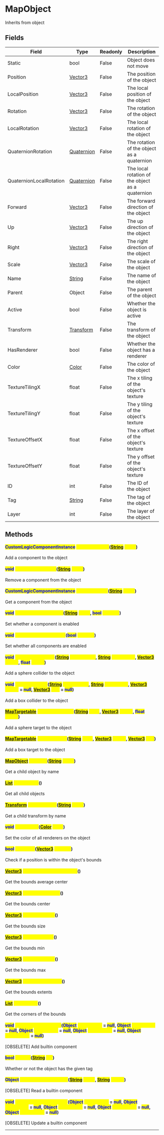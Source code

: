 # MapObject
Inherits from object
## Fields
|Field|Type|Readonly|Description|
|---|---|---|---|
|Static|bool|False|Object does not move|
|Position|[Vector3](../objects/Vector3.md)|False|The position of the object|
|LocalPosition|[Vector3](../objects/Vector3.md)|False|The local position of the object|
|Rotation|[Vector3](../objects/Vector3.md)|False|The rotation of the object|
|LocalRotation|[Vector3](../objects/Vector3.md)|False|The local rotation of the object|
|QuaternionRotation|[Quaternion](../objects/Quaternion.md)|False|The rotation of the object as a quaternion|
|QuaternionLocalRotation|[Quaternion](../objects/Quaternion.md)|False|The local rotation of the object as a quaternion|
|Forward|[Vector3](../objects/Vector3.md)|False|The forward direction of the object|
|Up|[Vector3](../objects/Vector3.md)|False|The up direction of the object|
|Right|[Vector3](../objects/Vector3.md)|False|The right direction of the object|
|Scale|[Vector3](../objects/Vector3.md)|False|The scale of the object|
|Name|[String](../static/String.md)|False|The name of the object|
|Parent|Object|False|The parent of the object|
|Active|bool|False|Whether the object is active|
|Transform|[Transform](../objects/Transform.md)|False|The transform of the object|
|HasRenderer|bool|False|Whether the object has a renderer|
|Color|[Color](../objects/Color.md)|False|The color of the object|
|TextureTilingX|float|False|The x tiling of the object's texture|
|TextureTilingY|float|False|The y tiling of the object's texture|
|TextureOffsetX|float|False|The x offset of the object's texture|
|TextureOffsetY|float|False|The y offset of the object's texture|
|ID|int|False|The ID of the object|
|Tag|[String](../static/String.md)|False|The tag of the object|
|Layer|int|False|The layer of the object|
## Methods
#### <mark style="color:blue;">CustomLogicComponentInstance</mark> <mark style="color:yellow;">AddComponent</mark>(<mark style="color:blue;">[String](../static/String.md)</mark> <mark style="color:yellow;">name</mark>)
Add a component to the object
#### <mark style="color:blue;">void</mark> <mark style="color:yellow;">RemoveComponent</mark>(<mark style="color:blue;">[String](../static/String.md)</mark> <mark style="color:yellow;">name</mark>)
Remove a component from the object
#### <mark style="color:blue;">CustomLogicComponentInstance</mark> <mark style="color:yellow;">GetComponent</mark>(<mark style="color:blue;">[String](../static/String.md)</mark> <mark style="color:yellow;">name</mark>)
Get a component from the object
#### <mark style="color:blue;">void</mark> <mark style="color:yellow;">SetComponentEnabled</mark>(<mark style="color:blue;">[String](../static/String.md)</mark> <mark style="color:yellow;">name</mark>, <mark style="color:blue;">bool</mark> <mark style="color:yellow;">enabled</mark>)
Set whether a component is enabled
#### <mark style="color:blue;">void</mark> <mark style="color:yellow;">SetComponentsEnabled</mark>(<mark style="color:blue;">bool</mark> <mark style="color:yellow;">enabled</mark>)
Set whether all components are enabled
#### <mark style="color:blue;">void</mark> <mark style="color:yellow;">AddSphereCollider</mark>(<mark style="color:blue;">[String](../static/String.md)</mark> <mark style="color:yellow;">collideMode</mark>, <mark style="color:blue;">[String](../static/String.md)</mark> <mark style="color:yellow;">collideWith</mark>, <mark style="color:blue;">[Vector3](../objects/Vector3.md)</mark> <mark style="color:yellow;">center</mark>, <mark style="color:blue;">float</mark> <mark style="color:yellow;">radius</mark>)
Add a sphere collider to the object
#### <mark style="color:blue;">void</mark> <mark style="color:yellow;">AddBoxCollider</mark>(<mark style="color:blue;">[String](../static/String.md)</mark> <mark style="color:yellow;">collideMode</mark>, <mark style="color:blue;">[String](../static/String.md)</mark> <mark style="color:yellow;">collideWith</mark>, <mark style="color:blue;">[Vector3](../objects/Vector3.md)</mark> <mark style="color:yellow;">center</mark> = <mark style="color:blue;">null</mark>, <mark style="color:blue;">[Vector3](../objects/Vector3.md)</mark> <mark style="color:yellow;">size</mark> = <mark style="color:blue;">null</mark>)
Add a box collider to the object
#### <mark style="color:blue;">[MapTargetable](../objects/MapTargetable.md)</mark> <mark style="color:yellow;">AddSphereTarget</mark>(<mark style="color:blue;">[String](../static/String.md)</mark> <mark style="color:yellow;">team</mark>, <mark style="color:blue;">[Vector3](../objects/Vector3.md)</mark> <mark style="color:yellow;">center</mark>, <mark style="color:blue;">float</mark> <mark style="color:yellow;">radius</mark>)
Add a sphere target to the object
#### <mark style="color:blue;">[MapTargetable](../objects/MapTargetable.md)</mark> <mark style="color:yellow;">AddBoxTarget</mark>(<mark style="color:blue;">[String](../static/String.md)</mark> <mark style="color:yellow;">team</mark>, <mark style="color:blue;">[Vector3](../objects/Vector3.md)</mark> <mark style="color:yellow;">center</mark>, <mark style="color:blue;">[Vector3](../objects/Vector3.md)</mark> <mark style="color:yellow;">size</mark>)
Add a box target to the object
#### <mark style="color:blue;">[MapObject](../objects/MapObject.md)</mark> <mark style="color:yellow;">GetChild</mark>(<mark style="color:blue;">[String](../static/String.md)</mark> <mark style="color:yellow;">name</mark>)
Get a child object by name
#### <mark style="color:blue;">[List](../objects/List.md)</mark> <mark style="color:yellow;">GetChildren</mark>()
Get all child objects
#### <mark style="color:blue;">[Transform](../objects/Transform.md)</mark> <mark style="color:yellow;">GetTransform</mark>(<mark style="color:blue;">[String](../static/String.md)</mark> <mark style="color:yellow;">name</mark>)
Get a child transform by name
#### <mark style="color:blue;">void</mark> <mark style="color:yellow;">SetColorAll</mark>(<mark style="color:blue;">[Color](../objects/Color.md)</mark> <mark style="color:yellow;">color</mark>)
Set the color of all renderers on the object
#### <mark style="color:blue;">bool</mark> <mark style="color:yellow;">InBounds</mark>(<mark style="color:blue;">[Vector3](../objects/Vector3.md)</mark> <mark style="color:yellow;">position</mark>)
Check if a position is within the object's bounds
#### <mark style="color:blue;">[Vector3](../objects/Vector3.md)</mark> <mark style="color:yellow;">GetBoundsAverageCenter</mark>()
Get the bounds average center
#### <mark style="color:blue;">[Vector3](../objects/Vector3.md)</mark> <mark style="color:yellow;">GetBoundsCenter</mark>()
Get the bounds center
#### <mark style="color:blue;">[Vector3](../objects/Vector3.md)</mark> <mark style="color:yellow;">GetBoundsSize</mark>()
Get the bounds size
#### <mark style="color:blue;">[Vector3](../objects/Vector3.md)</mark> <mark style="color:yellow;">GetBoundsMin</mark>()
Get the bounds min
#### <mark style="color:blue;">[Vector3](../objects/Vector3.md)</mark> <mark style="color:yellow;">GetBoundsMax</mark>()
Get the bounds max
#### <mark style="color:blue;">[Vector3](../objects/Vector3.md)</mark> <mark style="color:yellow;">GetBoundsExtents</mark>()
Get the bounds extents
#### <mark style="color:blue;">[List](../objects/List.md)</mark> <mark style="color:yellow;">GetCorners</mark>()
Get the corners of the bounds
#### <mark style="color:blue;">void</mark> <mark style="color:yellow;">AddBuiltinComponent</mark>(<mark style="color:blue;">Object</mark> <mark style="color:yellow;">parameter0</mark> = <mark style="color:blue;">null</mark>, <mark style="color:blue;">Object</mark> <mark style="color:yellow;">parameter1</mark> = <mark style="color:blue;">null</mark>, <mark style="color:blue;">Object</mark> <mark style="color:yellow;">parameter2</mark> = <mark style="color:blue;">null</mark>, <mark style="color:blue;">Object</mark> <mark style="color:yellow;">parameter3</mark> = <mark style="color:blue;">null</mark>, <mark style="color:blue;">Object</mark> <mark style="color:yellow;">parameter4</mark> = <mark style="color:blue;">null</mark>)
[OBSELETE] Add builtin component
#### <mark style="color:blue;">bool</mark> <mark style="color:yellow;">HasTag</mark>(<mark style="color:blue;">[String](../static/String.md)</mark> <mark style="color:yellow;">tag</mark>)
Whether or not the object has the given tag
#### <mark style="color:blue;">Object</mark> <mark style="color:yellow;">ReadBuiltinComponent</mark>(<mark style="color:blue;">[String](../static/String.md)</mark> <mark style="color:yellow;">name</mark>, <mark style="color:blue;">[String](../static/String.md)</mark> <mark style="color:yellow;">param</mark>)
[OBSELETE] Read a builtin component
#### <mark style="color:blue;">void</mark> <mark style="color:yellow;">UpdateBuiltinComponent</mark>(<mark style="color:blue;">Object</mark> <mark style="color:yellow;">parameter0</mark> = <mark style="color:blue;">null</mark>, <mark style="color:blue;">Object</mark> <mark style="color:yellow;">parameter1</mark> = <mark style="color:blue;">null</mark>, <mark style="color:blue;">Object</mark> <mark style="color:yellow;">parameter2</mark> = <mark style="color:blue;">null</mark>, <mark style="color:blue;">Object</mark> <mark style="color:yellow;">parameter3</mark> = <mark style="color:blue;">null</mark>, <mark style="color:blue;">Object</mark> <mark style="color:yellow;">parameter4</mark> = <mark style="color:blue;">null</mark>)
[OBSELETE] Update a builtin component

---

